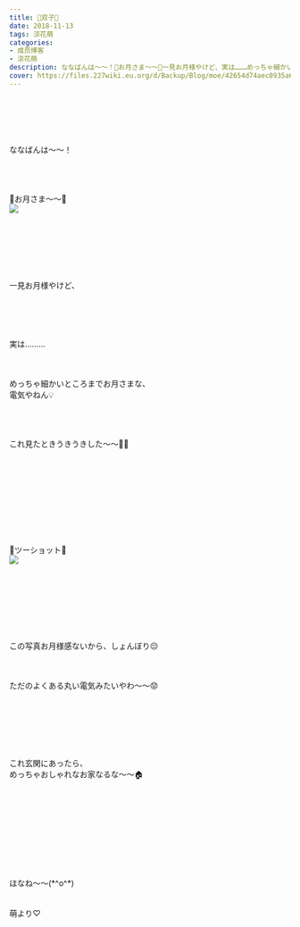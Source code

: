 ```yaml
---
title: 👭双子👭
date: 2018-11-13
tags: 涼花萌
categories: 
- 成员博客
- 涼花萌
description: ななばんは〜〜！🌝お月さま〜〜🌝一見お月様やけど、実は………めっちゃ細かいところまでお月さまな、電気やねん💡これ見たときうきうきし...
cover: https://files.227wiki.eu.org/d/Backup/Blog/moe/42654d74aec0935a6e3497b083852.jpg 
---
```

<div class="blog_detail__main">
<br/>
<br/>
<br/>
<br/>
<br/>
ななばんは〜〜！<br/>
<br/>
<br/>
<br/>
<br/>
🌝お月さま〜〜🌝<br/>
<img src="https://files.227wiki.eu.org/d/Backup/Blog/moe/42654d74aec0935a6e3497b083852.jpg"><br/>
<br/>
<br/>
<br/>
<br/>
<br/>
<br/>
<br/>
一見お月様やけど、<br/>
<br/>
<br/>
<br/>
<br/>
<br/>
実は………<br/>
<br/>
<br/>
<br/>
めっちゃ細かいところまでお月さまな、<br/>
電気やねん💡<br/>
<br/>
<br/>
<br/>
<br/>
これ見たときうきうきした〜〜🎈🎈<br/>
<br/>
<br/>
<br/>
<br/>
<br/>
<br/>
<br/>
<br/>
<br/>
<br/>
🌝ツーショット🌝<br/>
<img src="https://files.227wiki.eu.org/d/Backup/Blog/moe/42654d74aec0935a6e3497b083852-01.jpg"><br/>
<br/>
<br/>
<br/>
<br/>
<br/>
<br/>
<br/>
<br/>
この写真お月様感ないから、しょんぼり😔<br/>
<br/>
<br/>
<br/>
ただのよくある丸い電気みたいやわ〜〜😟<br/>
<br/>
<br/>
<br/>
<br/>
<br/>
<br/>
<br/>
これ玄関にあったら、<br/>
めっちゃおしゃれなお家なるな〜〜🏠<br/>
<br/>
<br/>
<br/>
<br/>
<br/>
<br/>
<br/>
<br/>
<br/>
<br/>
ほなね〜〜(*^o^*)<br/>
<br/>
<br/>
萌より♡
<!--twitter-->

<!--//twitter-->
</img></img></div>